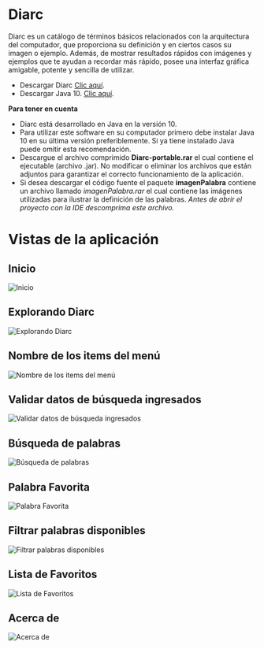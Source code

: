 # Diarc
Diarc es un catálogo de términos básicos relacionados con la arquitectura del computador, que proporciona su definición y en ciertos
casos su imagen o ejemplo. Además, de mostrar resultados rápidos con imágenes y ejemplos que te ayudan a recordar más rápido, posee
una interfaz gráfica amigable, potente y sencilla de utilizar.

- Descargar Diarc [Clic aquí](https://github.com/corphyadmin/Diarc/blob/master/Diarc-portable/Diarc-portable.rar).
- Descargar Java 10. [Clic aquí](http://www.oracle.com/technetwork/java/javase/downloads/jdk10-downloads-4416644.html).

**Para tener en cuenta**
- Diarc está desarrollado en Java en la versión 10.
- Para utilizar este software en su computador primero debe instalar Java 10 en su última versión preferiblemente. Si ya tiene instalado
Java puede omitir esta recomendación.
- Descargue el archivo comprimido **Diarc-portable.rar** el cual contiene el ejecutable (archivo .jar). No modificar o eliminar los
archivos que están adjuntos para garantizar el correcto funcionamiento de la aplicación.
- Si desea descargar el código fuente el paquete **imagenPalabra** contiene un archivo llamado *imagenPalabra.rar* el cual contiene
las imágenes utilizadas para ilustrar la definición de las palabras. *Antes de abrir el proyecto con la IDE descomprima este archivo.*

# Vistas de la aplicación
## Inicio
![Inicio](https://github.com/corphyadmin/Diarc/blob/master/Diarc-Vistas/Inicio.PNG)

## Explorando Diarc
![Explorando Diarc](https://github.com/corphyadmin/Diarc/blob/master/Diarc-Vistas/explore_diarc.PNG)

## Nombre de los items del menú
![Nombre de los items del menú](https://github.com/corphyadmin/Diarc/blob/master/Diarc-Vistas/texto_menu.PNG)

## Validar datos de búsqueda ingresados
![Validar datos de búsqueda ingresados](https://github.com/corphyadmin/Diarc/blob/master/Diarc-Vistas/validacion.PNG)

## Búsqueda de palabras
![Búsqueda de palabras](https://github.com/corphyadmin/Diarc/blob/master/Diarc-Vistas/busqueda.PNG)

## Palabra Favorita
![Palabra Favorita](https://github.com/corphyadmin/Diarc/blob/master/Diarc-Vistas/palabra_favorita.PNG)

## Filtrar palabras disponibles
![Filtrar palabras disponibles](https://github.com/corphyadmin/Diarc/blob/master/Diarc-Vistas/filtrar_tablas.PNG)

## Lista de Favoritos
![Lista de Favoritos](https://github.com/corphyadmin/Diarc/blob/master/Diarc-Vistas/lista_favoritos.PNG)

## Acerca de
![Acerca de](https://github.com/corphyadmin/Diarc/blob/master/Diarc-Vistas/acerca_de.PNG)
